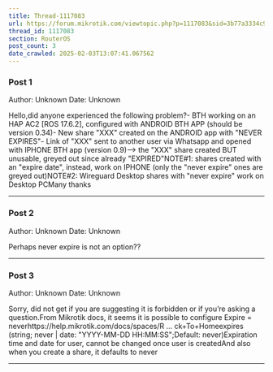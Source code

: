 ```yaml
---
title: Thread-1117083
url: https://forum.mikrotik.com/viewtopic.php?p=1117083&sid=3b77a3334c914448dbbc02bfdff4c3aa#p1117083
thread_id: 1117083
section: RouterOS
post_count: 3
date_crawled: 2025-02-03T13:07:41.067562
---
```


### Post 1
Author: Unknown
Date: Unknown

Hello,did anyone experienced the following problem?- BTH working on an HAP AC2 [ROS 17.6.2], configured with ANDROID BTH APP (should be version 0.34)- New share "XXX" created on the ANDROID app with "NEVER EXPIRES"- Link of "XXX" sent to another user via Whatsapp and opened with IPHONE BTH app (version 0.9)--> the "XXX" share created BUT unusable, greyed out since already "EXPIRED"NOTE#1: shares created with an "expire date", instead, work on IPHONE (only the "never expire" ones are greyed out)NOTE#2: Wireguard Desktop shares with "never expire" work on Desktop PCMany thanks

---
### Post 2
Author: Unknown
Date: Unknown

Perhaps never expire is not an option??

---
### Post 3
Author: Unknown
Date: Unknown

Sorry, did not get if you are suggesting it is forbidden or if you’re asking a question.From Mikrotik docs, it seems it is possible to configure Expire = neverhttps://help.mikrotik.com/docs/spaces/R ... ck+To+Homeexpires (string; never | date: "YYYY-MM-DD HH:MM:SS";Default: never)Expiration time and date for user, cannot be changed once user is createdAnd also when you create a share, it defaults to never

---

